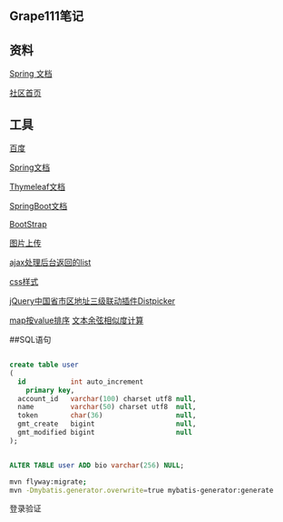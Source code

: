 ## Grape111笔记

##  资料
[Spring 文档](https://github.com/grape11111/community)

[社区首页](https://spring.io/guides/gs/serving-web-content/#initial)


## 工具
[百度](https://www.baidu.com)

[Spring文档](https://docs.spring.io/spring/docs/5.0.3.RELEASE/spring-framework-reference/web.html#mvc-config-interceptors)

[Thymeleaf文档](https://www.thymeleaf.org/doc/tutorials/3.0/usingthymeleaf.html#setting-attribute-values)

[SpringBoot文档](https://docs.spring.io/spring-boot/docs/2.0.1.RELEASE/reference/htmlsingle/#boot-features-webflux-error-handling-custom-error-pages)

[BootStrap](https://v3.bootcss.com/css/)

[图片上传](https://www.jb51.net/article/146012.htm)

[ajax处理后台返回的list](https://blog.csdn.net/jeremyjone/article/details/80359333)

[css样式](<link rel="stylesheet" type="text/css" href="http://cdn.amazeui.org/amazeui/2.7.2/css/amazeui.min.css">)

[jQuery中国省市区地址三级联动插件Distpicker](https://www.jianshu.com/p/c0c177f2b603)


[map按value排序](https://blog.csdn.net/qq_21539671/article/details/98091016?depth_1-utm_source=distribute.pc_relevant.none-task&utm_source=distribute.pc_relevant.none-task)
[文本余弦相似度计算](https://blog.csdn.net/qq_14955245/article/details/80609554)


##SQL语句
```sql

create table user
(
  id           int auto_increment
    primary key,
  account_id   varchar(100) charset utf8 null,
  name         varchar(50) charset utf8  null,
  token        char(36)                  null,
  gmt_create   bigint                    null,
  gmt_modified bigint                    null
);


ALTER TABLE user ADD bio varchar(256) NULL;
```


```bash
mvn flyway:migrate;
mvn -Dmybatis.generator.overwrite=true mybatis-generator:generate
```
登录验证
<script>
    function Juge(myform) {
        var username=myform.username.value;
        var password=myform.password.value;
        var type=myform.type.value;
        check(username,password,type)
    }

    function check(username,password,type){
        $.ajax({
            type: 'post',
            url: 'check',
            cache: false, // 禁用缓存
            data: {
                "username": username,
                "password": password,
                "type": type
            },

            success: function (data) {
                if(num<6){
                    $("#tip2").html("<font color=\"red\" size=\"2\">  密码至少要6位！</font>");
                }
            }
        })
    }
</script>